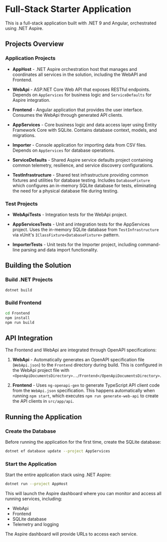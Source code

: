 # Full-Stack Starter Application

This is a full-stack application built with .NET 9 and Angular, orchestrated using .NET Aspire.

## Projects Overview

### Application Projects

- **AppHost** - .NET Aspire orchestration host that manages and coordinates all services in the solution, including the WebAPI and Frontend.

- **WebApi** - ASP.NET Core Web API that exposes RESTful endpoints. Depends on `AppServices` for business logic and `ServiceDefaults` for Aspire integration.

- **Frontend** - Angular application that provides the user interface. Consumes the WebApi through generated API clients.

- **AppServices** - Core business logic and data access layer using Entity Framework Core with SQLite. Contains database context, models, and migrations.

- **Importer** - Console application for importing data from CSV files. Depends on `AppServices` for database operations.

- **ServiceDefaults** - Shared Aspire service defaults project containing common telemetry, resilience, and service discovery configurations.

- **TestInfrastructure** - Shared test infrastructure providing common fixtures and utilities for database testing. Includes `DatabaseFixture` which configures an in-memory SQLite database for tests, eliminating the need for a physical database file during testing.

### Test Projects

- **WebApiTests** - Integration tests for the WebApi project.

- **AppServicesTests** - Unit and integration tests for the AppServices project. Uses the in-memory SQLite database from `TestInfrastructure` via xUnit's `IClassFixture<DatabaseFixture>` pattern.

- **ImporterTests** - Unit tests for the Importer project, including command-line parsing and data import functionality.

## Building the Solution

### Build .NET Projects

```bash
dotnet build
```

### Build Frontend

```bash
cd Frontend
npm install
npm run build
```

## API Integration

The Frontend and WebApi are integrated through OpenAPI specifications:

1. **WebApi** - Automatically generates an OpenAPI specification file (`WebApi.json`) to the `Frontend` directory during build. This is configured in the WebApi project file with `<OpenApiDocumentsDirectory>../Frontend</OpenApiDocumentsDirectory>`.

2. **Frontend** - Uses `ng-openapi-gen` to generate TypeScript API client code from the `WebApi.json` specification. This happens automatically when running `npm start`, which executes `npm run generate-web-api` to create the API clients in `src/app/api`.

## Running the Application

### Create the Database

Before running the application for the first time, create the SQLite database:

```bash
dotnet ef database update --project AppServices
```

### Start the Application

Start the entire application stack using .NET Aspire:

```bash
dotnet run --project AppHost
```

This will launch the Aspire dashboard where you can monitor and access all running services, including:
- WebApi
- Frontend
- SQLite database
- Telemetry and logging

The Aspire dashboard will provide URLs to access each service.
